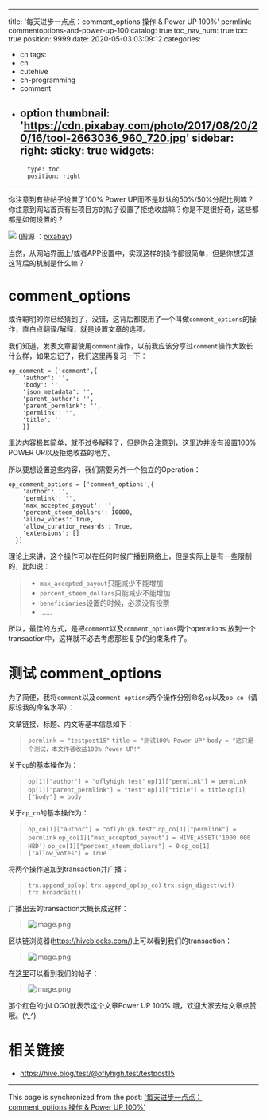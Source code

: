 
---
title: '每天进步一点点：comment_options 操作 & Power UP 100%'
permlink: commentoptions-and-power-up-100
catalog: true
toc_nav_num: true
toc: true
position: 9999
date: 2020-05-03 03:09:12
categories:
- cn
tags:
- cn
- cutehive
- cn-programming
- comment
- option
thumbnail: 'https://cdn.pixabay.com/photo/2017/08/20/20/16/tool-2663036_960_720.jpg'
sidebar:
    right:
        sticky: true
widgets:
    -
        type: toc
        position: right
---


你注意到有些帖子设置了100%  Power UP而不是默认的50%/50%分配比例嘛？你注意到网站首页有些项目方的帖子设置了拒绝收益嘛？你是不是很好奇，这些都都是如何设置的？

![](https://cdn.pixabay.com/photo/2017/08/20/20/16/tool-2663036_960_720.jpg)
(图源 ：[pixabay](https://pixabay.com/))

当然，从网站界面上/或者APP设置中，实现这样的操作都很简单，但是你想知道这背后的机制是什么嘛？

# comment_options

或许聪明的你已经猜到了，没错，这背后都使用了一个叫做`comment_options`的操作，直白点翻译/解释，就是设置文章的选项。

我们知道，发表文章要使用`comment`操作，以前我应该分享过`comment`操作大致长什么样，如果忘记了，我们这里再复习一下：
```
op_comment = ['comment',{
    'author': '',
    'body': '',
    'json_metadata': '',
    'parent_author': '',
    'parent_permlink': '',
    'permlink': '',
    'title': ''
    }]
```
里边内容极其简单，就不过多解释了，但是你会注意到，这里边并没有设置100% POWER UP以及拒绝收益的地方。

所以要想设置这些内容，我们需要另外一个独立的Operation：
```
op_comment_options = ['comment_options',{
    'author': '',
    'permlink': '',
    'max_accepted_payout': '',
    'percent_steem_dollars': 10000,
    'allow_votes': True,
    'allow_curation_rewards': True,
    'extensions': []
  }]
```

理论上来讲，这个操作可以在任何时候广播到网络上，但是实际上是有一些限制的，比如说：
>* `max_accepted_payout`只能减少不能增加
>* `percent_steem_dollars`只能减少不能增加
>* `beneficiaries`设置的时候，必须没有投票
>* ......

所以，最佳的方式，是把`comment`以及`comment_options`两个operations 放到一个transaction中，这样就不必去考虑那些复杂的约束条件了。

# 测试 comment_options

为了简便，我将`comment`以及`comment_options`两个操作分别命名`op`以及`op_co`（请原谅我的命名水平）：

文章链接、标题、内文等基本信息如下：
>`permlink = "testpost15"`
>`title = "测试100% Power UP"`
>`body = "这只是个测试，本文作者收益100% Power UP!"`

关于`op`的基本操作为：
>`op[1]["author"] = "oflyhigh.test"`
>`op[1]["permlink"] = permlink`
>`op[1]["parent_permlink"] = "test"`
>`op[1]["title"] = title`
>`op[1]["body"] = body`

关于`op_co`的基本操作为：
>`op_co[1]["author"] = "oflyhigh.test"`
>`op_co[1]["permlink"] = permlink`
>`op_co[1]["max_accepted_payout"] = HIVE_ASSET('1000.000 HBD')`
>`op_co[1]["percent_steem_dollars"] = 0`
>`op_co[1]["allow_votes"] = True`

将两个操作追加到transaction并广播：
>`trx.append_op(op)`
>`trx.append_op(op_co)`
>`trx.sign_digest(wif)`
>`trx.broadcast()`

广播出去的transaction大概长成这样：
>![image.png](https://images.hive.blog/DQmZLzBDVnTLuncgCV1h8rV67XoPEBZcTUvi3jTDELkzVmR/image.png)

区块链浏览器(https://hiveblocks.com/)上可以看到我们的transaction：
>![image.png](https://images.hive.blog/DQmZ4kJ3LeTx9mgmgkJR4s4STZbNAH8pPVrrNDpeaCEcfFT/image.png)


在[这里](https://hive.blog/test/@oflyhigh.test/testpost15)可以看到我们的帖子：
>![image.png](https://images.hive.blog/DQmbaya8DUXY8xURMPbciQgAWD6p1YXjZbN8txnjkH6A1VM/image.png)

那个红色的小LOGO就表示这个文章Power UP 100% 哦，欢迎大家去给文章点赞哦。(*^_^*)

# 相关链接

* https://hive.blog/test/@oflyhigh.test/testpost15

- - -

This page is synchronized from the post: ['每天进步一点点：comment_options 操作 & Power UP 100%'](https://steemit.com/@oflyhigh/commentoptions-and-power-up-100)

